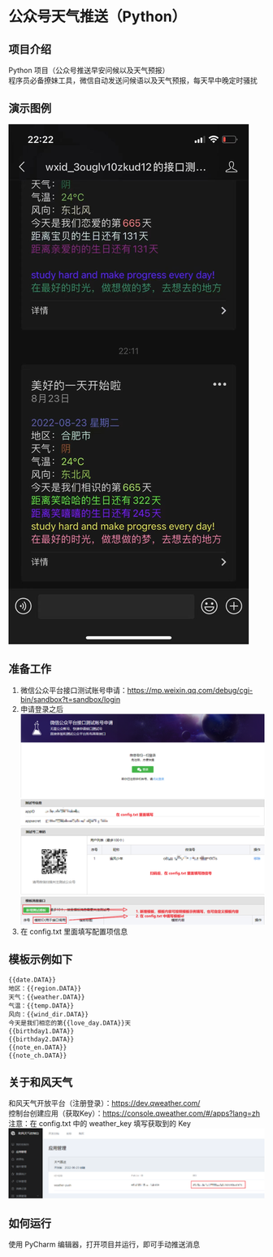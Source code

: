 # 公众号天气推送（Python）

## 项目介绍
Python 项目（公众号推送早安问候以及天气预报）  
程序员必备撩妹工具，微信自动发送问候语以及天气预报，每天早中晚定时骚扰 

## 演示图例
![demo](./img/demo.jpg) 

## 准备工作
1. 微信公众平台接口测试账号申请：https://mp.weixin.qq.com/debug/cgi-bin/sandbox?t=sandbox/login   
2. 申请登录之后  
![img1](./img/1.png)  
![img2](./img/2.png)  
![img3](./img/3.png)  
![img4](./img/4.png)  
3. 在 config.txt 里面填写配置项信息

## 模板示例如下
```text
{{date.DATA}} 
地区：{{region.DATA}} 
天气：{{weather.DATA}} 
气温：{{temp.DATA}} 
风向：{{wind_dir.DATA}} 
今天是我们相恋的第{{love_day.DATA}}天 
{{birthday1.DATA}} 
{{birthday2.DATA}} 
{{note_en.DATA}} 
{{note_ch.DATA}}
```

## 关于和风天气
和风天气开放平台（注册登录）：https://dev.qweather.com/   
控制台创建应用（获取Key）：https://console.qweather.com/#/apps?lang=zh  
注意：在 config.txt 中的 weather_key 填写获取到的 Key  
![img5](./img/5.png)  

## 如何运行
使用 PyCharm 编辑器，打开项目并运行，即可手动推送消息  